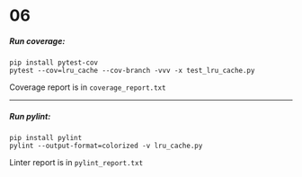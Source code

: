 ﻿
# 06

##### Run coverage:
```
pip install pytest-cov
pytest --cov=lru_cache --cov-branch -vvv -x test_lru_cache.py
```
Coverage report is in `coverage_report.txt`

---
##### Run pylint:
```
pip install pylint
pylint --output-format=colorized -v lru_cache.py
```
Linter report is in `pylint_report.txt`
